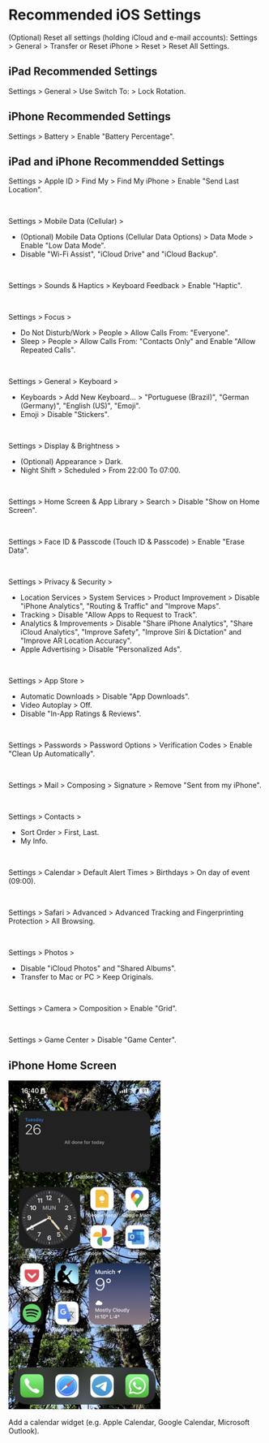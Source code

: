 # Recommended iOS Settings

(Optional) Reset all settings (holding iCloud and e-mail accounts): Settings > General > Transfer or Reset iPhone > Reset > Reset All Settings.


## iPad Recommended Settings

Settings > General > Use Switch To: > Lock Rotation.


## iPhone Recommended Settings

Settings > Battery > Enable "Battery Percentage".


## iPad and iPhone Recommendded Settings

Settings > Apple ID > Find My > Find My iPhone > Enable "Send Last Location".

<br>

Settings > Mobile Data (Cellular) >
- (Optional) Mobile Data Options (Cellular Data Options) > Data Mode > Enable "Low Data Mode".
- Disable "Wi-Fi Assist", "iCloud Drive" and "iCloud Backup".

<br>

Settings > Sounds & Haptics > Keyboard Feedback > Enable "Haptic".

<br>

Settings > Focus >
- Do Not Disturb/Work > People > Allow Calls From: "Everyone".
- Sleep > People > Allow Calls From: "Contacts Only" and Enable "Allow Repeated Calls".

<br>

Settings > General > Keyboard >
- Keyboards > Add New Keyboard… > "Portuguese (Brazil)", "German (Germany)", "English (US)", "Emoji".
- Emoji > Disable "Stickers".

<br>

Settings > Display & Brightness >
- (Optional) Appearance > Dark.
- Night Shift > Scheduled > From 22:00 To 07:00.

<br>

Settings > Home Screen & App Library > Search > Disable "Show on Home Screen".

<br>

Settings > Face ID & Passcode (Touch ID & Passcode) > Enable "Erase Data".

<br>

Settings > Privacy & Security >
- Location Services > System Services > Product Improvement > Disable "iPhone Analytics", "Routing & Traffic" and "Improve Maps".
- Tracking > Disable "Allow Apps to Request to Track".
- Analytics & Improvements > Disable "Share iPhone Analytics", "Share iCloud Analytics", "Improve Safety", "Improve Siri & Dictation" and "Improve AR Location Accuracy".
- Apple Advertising > Disable "Personalized Ads".

<br>

Settings > App Store >
- Automatic Downloads > Disable "App Downloads".
- Video Autoplay > Off.
- Disable "In-App Ratings & Reviews".

<br>

Settings > Passwords > Password Options > Verification Codes > Enable "Clean Up Automatically".

<br>

Settings > Mail > Composing > Signature > Remove "Sent from my iPhone".

<br>

Settings > Contacts >
- Sort Order > First, Last.
- My Info.

<br>

Settings > Calendar > Default Alert Times > Birthdays > On day of event (09:00).

<br>

Settings > Safari > Advanced > Advanced Tracking and Fingerprinting Protection > All Browsing.

<br>

Settings > Photos >
- Disable "iCloud Photos" and "Shared Albums".
- Transfer to Mac or PC > Keep Originals.

<br>

Settings > Camera > Composition > Enable "Grid".

<br>

Settings > Game Center > Disable "Game Center".

## iPhone Home Screen

<p align="left">
<img src="./media/iphone-home-screen.png" width=300>
</p>

Add a calendar widget (e.g. Apple Calendar, Google Calendar, Microsoft Outlook).
